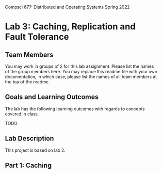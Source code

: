 Compsci 677: Distributed and Operating Systems
Spring 2022

# Lab 3: Caching, Replication and Fault Tolerance

## Team Members

You may work in groups of 2 for this lab assignment. Please list the names of the group members
here. You may replace this readme file with your own documentation, in which case, please list the
names of all team members at the top of the readme.

## Goals and Learning Outcomes

The lab has the following learning outcomes with regards to concepts covered in class.

TODO

## Lab Description

This project is based on lab 2.

## Part 1: Caching
